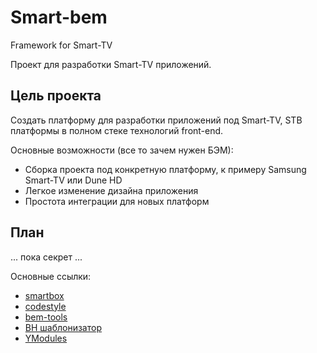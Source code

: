Smart-bem
=========

Framework for Smart-TV

Проект для разработки Smart-TV приложений.

## Цель проекта

Создать платформу для разработки приложений под Smart-TV, STB платформы
в полном стеке технологий front-end.

Основные возможности (все то зачем нужен БЭМ):

* Сборка проекта под конкретную платформу, к примеру Samsung Smart-TV или Dune HD
* Легкое изменение дизайна приложения
* Простота интеграции для новых платформ

## План

... пока секрет ...

Основные ссылки:

* [smartbox](https://github.com/pavelpower/smartbox/blob/develop/README_RU.md)
* [codestyle](https://www.npmjs.org/package/jscs)
* [bem-tools](https://www.npmjs.org/package/bem)
* [BH  шаблонизатор](https://ru.bem.info/technology/bh/)
* [YModules](https://ru.bem.info/tools/bem/modules/)
